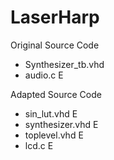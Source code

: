 # LaserHarp

Original Source Code
- Synthesizer_tb.vhd 
- audio.c E

Adapted Source Code
- sin_lut.vhd E
- synthesizer.vhd E
- toplevel.vhd E
- lcd.c E
